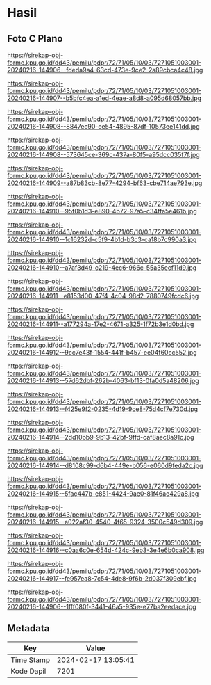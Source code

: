 # Hasil

## Foto C Plano

https://sirekap-obj-formc.kpu.go.id/dd43/pemilu/pdpr/72/71/05/10/03/7271051003001-20240216-144906--fdeda9a4-63cd-473e-9ce2-2a89cbca4c48.jpg

https://sirekap-obj-formc.kpu.go.id/dd43/pemilu/pdpr/72/71/05/10/03/7271051003001-20240216-144907--b5bfc4ea-a1ed-4eae-a8d8-a095d68057bb.jpg

https://sirekap-obj-formc.kpu.go.id/dd43/pemilu/pdpr/72/71/05/10/03/7271051003001-20240216-144908--8847ec90-ee54-4895-87df-10573ee141dd.jpg

https://sirekap-obj-formc.kpu.go.id/dd43/pemilu/pdpr/72/71/05/10/03/7271051003001-20240216-144908--573645ce-369c-437a-80f5-a95dcc035f7f.jpg

https://sirekap-obj-formc.kpu.go.id/dd43/pemilu/pdpr/72/71/05/10/03/7271051003001-20240216-144909--a87b83cb-8e77-4294-bf63-cbe714ae793e.jpg

https://sirekap-obj-formc.kpu.go.id/dd43/pemilu/pdpr/72/71/05/10/03/7271051003001-20240216-144910--95f0b1d3-e890-4b72-97a5-c34ffa5e461b.jpg

https://sirekap-obj-formc.kpu.go.id/dd43/pemilu/pdpr/72/71/05/10/03/7271051003001-20240216-144910--1c16232d-c5f9-4b1d-b3c3-ca18b7c990a3.jpg

https://sirekap-obj-formc.kpu.go.id/dd43/pemilu/pdpr/72/71/05/10/03/7271051003001-20240216-144910--a7af3d49-c219-4ec6-966c-55a35ecf11d9.jpg

https://sirekap-obj-formc.kpu.go.id/dd43/pemilu/pdpr/72/71/05/10/03/7271051003001-20240216-144911--e8153d00-47f4-4c04-98d2-7880749fcdc6.jpg

https://sirekap-obj-formc.kpu.go.id/dd43/pemilu/pdpr/72/71/05/10/03/7271051003001-20240216-144911--a177294a-17e2-4671-a325-1f72b3e1d0bd.jpg

https://sirekap-obj-formc.kpu.go.id/dd43/pemilu/pdpr/72/71/05/10/03/7271051003001-20240216-144912--9cc7e43f-1554-441f-b457-ee04f60cc552.jpg

https://sirekap-obj-formc.kpu.go.id/dd43/pemilu/pdpr/72/71/05/10/03/7271051003001-20240216-144913--57d62dbf-262b-4063-bf13-0fa0d5a48206.jpg

https://sirekap-obj-formc.kpu.go.id/dd43/pemilu/pdpr/72/71/05/10/03/7271051003001-20240216-144913--f425e9f2-0235-4d19-9ce8-75d4cf7e730d.jpg

https://sirekap-obj-formc.kpu.go.id/dd43/pemilu/pdpr/72/71/05/10/03/7271051003001-20240216-144914--2dd10bb9-9b13-42bf-9ffd-caf8aec8a91c.jpg

https://sirekap-obj-formc.kpu.go.id/dd43/pemilu/pdpr/72/71/05/10/03/7271051003001-20240216-144914--d8108c99-d6b4-449e-b056-e060d9feda2c.jpg

https://sirekap-obj-formc.kpu.go.id/dd43/pemilu/pdpr/72/71/05/10/03/7271051003001-20240216-144915--5fac447b-e851-4424-9ae0-81f46ae429a8.jpg

https://sirekap-obj-formc.kpu.go.id/dd43/pemilu/pdpr/72/71/05/10/03/7271051003001-20240216-144915--a022af30-4540-4f65-9324-3500c549d309.jpg

https://sirekap-obj-formc.kpu.go.id/dd43/pemilu/pdpr/72/71/05/10/03/7271051003001-20240216-144916--c0aa6c0e-654d-424c-9eb3-3e4e6b0ca908.jpg

https://sirekap-obj-formc.kpu.go.id/dd43/pemilu/pdpr/72/71/05/10/03/7271051003001-20240216-144917--fe957ea8-7c54-4de8-9f6b-2d037f309ebf.jpg

https://sirekap-obj-formc.kpu.go.id/dd43/pemilu/pdpr/72/71/05/10/03/7271051003001-20240216-144906--1fff080f-3441-46a5-935e-e77ba2eedace.jpg


## Metadata

| Key        | Value               |
| ---------- | ------------------- |
| Time Stamp | 2024-02-17 13:05:41 |
| Kode Dapil | 7201                |



